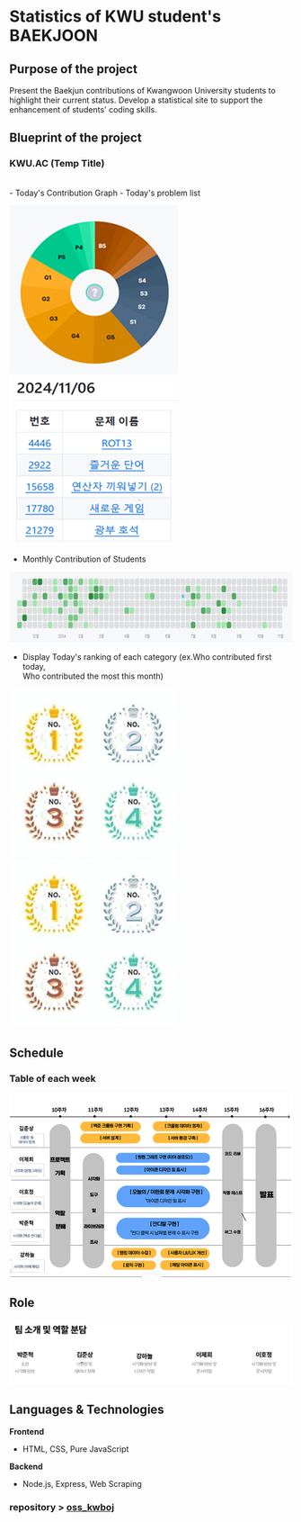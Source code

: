 # Statistics of KWU student's BAEKJOON

## Purpose of the project
Present the Baekjun contributions of Kwangwoon University students to highlight their current status. Develop a statistical site to support the enhancement of students' coding skills.

## Blueprint of the project
### KWU.AC (Temp Title)
<br/>
- Today's Contribution Graph  - Today's problem list

![graph](/mdImage/circlegraph.png)   ![list](/mdImage/todaylist.png) 
<br/>
- Monthly Contribution of Students

![잔디밭](/mdImage/grass.png)
<br/>
- Display Today's ranking of each category (ex.Who contributed first today,<br/>  Who contributed the most this month)

![ranking1](/mdImage/rank.jpeg) ![ranking](/mdImage/rank.jpeg) 
<br/>

## Schedule 
### Table of each week 
![Scheule](/mdImage/schedule.png)

## Role
![Role](/mdImage/role.png)

## Languages & Technologies

**Frontend**
- HTML, CSS, Pure JavaScript

**Backend**
- Node.js, Express, Web Scraping


### repository > [oss_kwboj](https://github.com/sjml2002/oss_kwboj_6)

